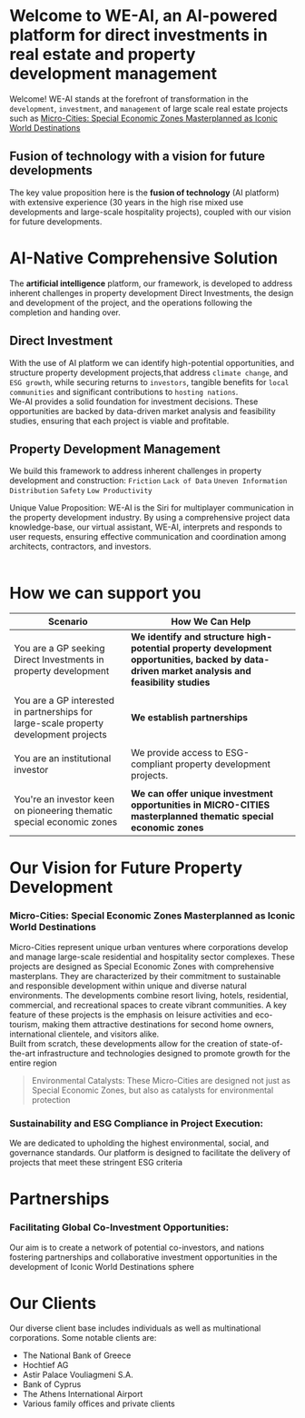 # Welcome to WE-AI, an AI-powered platform for direct investments in real estate and property development management
Welcome! WE-AI stands at the forefront of transformation in the `development`, `investment`, and `management` of large scale real estate projects such as  [Micro-Cities: Special Economic Zones Masterplanned as Iconic World Destinations](https://github.com/phaethonp/phaethonp/blob/main/readme.md#our-vision-for-future-property-development)<br>


## Fusion of technology with a vision for future developments
The key value proposition here is the **fusion of technology** (AI platform) with extensive experience (30 years in the high rise mixed use developments and large-scale hospitality projects), coupled with our vision for future developments. <be><br>

# AI-Native Comprehensive Solution
The **artificial intelligence** platform, our framework, is developed to address inherent challenges in property development Direct Investments, the design and development of the project, and the operations following the completion and handing over.<br>

## Direct Investment
With the use of AI platform we can identify high-potential opportunities, and structure property development projects,that address `climate change`, and `ESG growth`, while securing returns to `investors`, tangible benefits for `local communities` and significant contributions to `hosting nations`. <br>
We-AI provides a solid foundation for investment decisions. These opportunities are backed by data-driven market analysis and feasibility studies, ensuring that each project is viable and profitable.<br>

## Property Development Management

We build this framework to address inherent challenges in property development and construction: `Friction` `Lack of Data` `Uneven Information Distribution` `Safety` `Low Productivity`<br>

Unique Value Proposition: WE-AI is the Siri for multiplayer communication in the property development industry. By using a comprehensive project data knowledge-base, our virtual assistant, WE-AI, interprets and responds to user requests, ensuring effective communication and coordination among architects, contractors, and investors.<br><br>


# How we can support you
|Scenario|How We Can Help|
|-------|-------|
|You are a GP seeking Direct Investments in property development|**We identify and structure high-potential property development opportunities, backed by data-driven market analysis and feasibility studies**|
|||
|You are a GP interested in partnerships for large-scale property development projects|**We establish partnerships**|
|||
|You are an institutional investor|We provide access to ESG-compliant property development projects.|
|||
|You're an investor keen on pioneering thematic special economic zones|**We can offer unique investment opportunities in MICRO-CITIES masterplanned thematic special economic zones**|<br>

# Our Vision for Future Property Development

###  Micro-Cities: Special Economic Zones Masterplanned as Iconic World Destinations
Micro-Cities represent unique urban ventures where corporations develop and manage large-scale residential and hospitality sector complexes. These projects are designed as Special Economic Zones with comprehensive masterplans. <be>
They are characterized by their commitment to sustainable and responsible development within unique and diverse natural environments. The developments combine resort living, hotels, residential, commercial, and recreational spaces to create vibrant communities. <be>
A key feature of these projects is the emphasis on leisure activities and eco-tourism, making them attractive destinations for second home owners, international clientele, and visitors alike.<br> 
Built from scratch, these developments allow for the creation of state-of-the-art infrastructure and technologies designed to promote growth for the entire region<br>
>Environmental Catalysts: These Micro-Cities are designed not just as Special Economic Zones, but also as catalysts for environmental protection


### Sustainability and ESG Compliance in Project Execution:
We are dedicated to upholding the highest environmental, social, and governance standards. Our platform is designed to facilitate the delivery of projects that meet these stringent ESG criteria<br>
 
# Partnerships
### Facilitating Global Co-Investment Opportunities: 
Our aim is to create a network of potential co-investors, and nations fostering partnerships and collaborative investment opportunities in the development of Iconic World Destinations sphere<br>

# Our Clients
Our diverse client base includes individuals as well as multinational corporations. Some notable clients are:<br>
* The National Bank of Greece
* Hochtief AG
* Astir Palace Vouliagmeni S.A.
* Bank of Cyprus
* The Athens International Airport
* Various family offices and private clients

